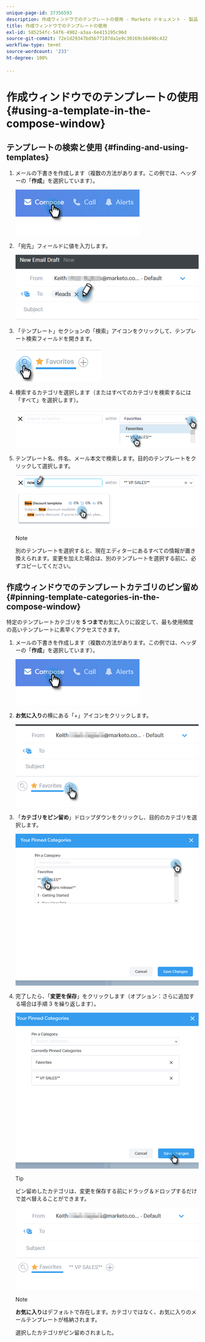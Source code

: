 ```yaml
---
unique-page-id: 37356593
description: 作成ウィンドウでのテンプレートの使用 - Marketo ドキュメント - 製品ドキュメント
title: 作成ウィンドウでのテンプレートの使用
exl-id: 585254fc-54f6-4902-a3aa-6e415195c96d
source-git-commit: 72e1d29347bd5b77107da1e9c30169cb6490c432
workflow-type: tm+mt
source-wordcount: '233'
ht-degree: 100%

---
```


# 作成ウィンドウでのテンプレートの使用 {#using-a-template-in-the-compose-window}

## テンプレートの検索と使用 {#finding-and-using-templates}

1. メールの下書きを作成します（複数の方法があります。この例では、ヘッダーの「**作成**」を選択しています）。

   ![](assets/one-6.png)

1. 「宛先」フィールドに値を入力します。

   ![](assets/searching-two.png)

1. 「テンプレート」セクションの「検索」アイコンをクリックして、テンプレート検索フィールドを開きます。

   ![](assets/searching-three.png)

1. 検索するカテゴリを選択します（またはすべてのカテゴリを検索するには「すべて」を選択します）。

   ![](assets/searching-four.png)

1. テンプレート名、件名、メール本文で検索します。目的のテンプレートをクリックして選択します。

   ![](assets/searching-five.png)

   >[!NOTE]
   >
   >別のテンプレートを選択すると、現在エディターにあるすべての情報が置き換えられます。変更を加えた場合は、別のテンプレートを選択する前に、必ずコピーしてください。

## 作成ウィンドウでのテンプレートカテゴリのピン留め {#pinning-template-categories-in-the-compose-window}

特定のテンプレートカテゴリを **5 つまで**&#x200B;お気に入りに設定して、最も使用頻度の高いテンプレートに素早くアクセスできます。

1. メールの下書きを作成します（複数の方法があります。この例では、ヘッダーの「**作成**」を選択しています）。

   ![](assets/one-6.png)

1. **お気に入り**&#x200B;の横にある「+」アイコンをクリックします。

   ![](assets/pinning-two.png)

1. 「**カテゴリをピン留め**」ドロップダウンをクリックし、目的のカテゴリを選択します。

   ![](assets/pinning-three.png)

1. 完了したら、「**変更を保存**」をクリックします（オプション：さらに追加する場合は手順 3 を繰り返します）。

   ![](assets/pinning-four.png)

   >[!TIP]
   >
   >ピン留めしたカテゴリは、変更を保存する前にドラッグ＆ドロップするだけで並べ替えることができます。

   ![](assets/pinning-five.png)

   >[!NOTE]
   >
   >**お気に入り**&#x200B;はデフォルトで存在します。カテゴリではなく、お気に入りのメールテンプレートが格納されます。

   選択したカテゴリがピン留めされました。
